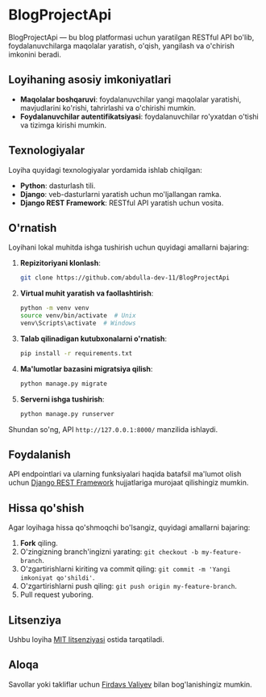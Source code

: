 # BlogProjectApi

BlogProjectApi — bu blog platformasi uchun yaratilgan RESTful API bo'lib, foydalanuvchilarga maqolalar yaratish, o'qish, yangilash va o'chirish imkonini beradi.

## Loyihaning asosiy imkoniyatlari

- **Maqolalar boshqaruvi**: foydalanuvchilar yangi maqolalar yaratishi, mavjudlarini ko'rishi, tahrirlashi va o'chirishi mumkin.
- **Foydalanuvchilar autentifikatsiyasi**: foydalanuvchilar ro'yxatdan o'tishi va tizimga kirishi mumkin.

## Texnologiyalar

Loyiha quyidagi texnologiyalar yordamida ishlab chiqilgan:

- **Python**: dasturlash tili.
- **Django**: veb-dasturlarni yaratish uchun mo'ljallangan ramka.
- **Django REST Framework**: RESTful API yaratish uchun vosita.

## O'rnatish

Loyihani lokal muhitda ishga tushirish uchun quyidagi amallarni bajaring:

1. **Repizitoriyani klonlash**:

   ```bash
   git clone https://github.com/abdulla-dev-11/BlogProjectApi
   ```

2. **Virtual muhit yaratish va faollashtirish**:

   ```bash
   python -m venv venv
   source venv/bin/activate  # Unix
   venv\Scripts\activate  # Windows
   ```

3. **Talab qilinadigan kutubxonalarni o'rnatish**:

   ```bash
   pip install -r requirements.txt
   ```

4. **Ma'lumotlar bazasini migratsiya qilish**:

   ```bash
   python manage.py migrate
   ```

5. **Serverni ishga tushirish**:

   ```bash
   python manage.py runserver
   ```

Shundan so'ng, API `http://127.0.0.1:8000/` manzilida ishlaydi.

## Foydalanish

API endpointlari va ularning funksiyalari haqida batafsil ma'lumot olish uchun [Django REST Framework](https://www.django-rest-framework.org/) hujjatlariga murojaat qilishingiz mumkin.

## Hissa qo'shish

Agar loyihaga hissa qo'shmoqchi bo'lsangiz, quyidagi amallarni bajaring:

1. **Fork** qiling.
2. O'zingizning branch'ingizni yarating: `git checkout -b my-feature-branch`.
3. O'zgartirishlarni kiriting va commit qiling: `git commit -m 'Yangi imkoniyat qo'shildi'`.
4. O'zgartirishlarni push qiling: `git push origin my-feature-branch`.
5. Pull request yuboring.

## Litsenziya

Ushbu loyiha [MIT litsenziyasi](LICENSE) ostida tarqatiladi.

## Aloqa

Savollar yoki takliflar uchun [Firdavs Valiyev](https://github.com/abdulla-dev-11) bilan bog'lanishingiz mumkin. 